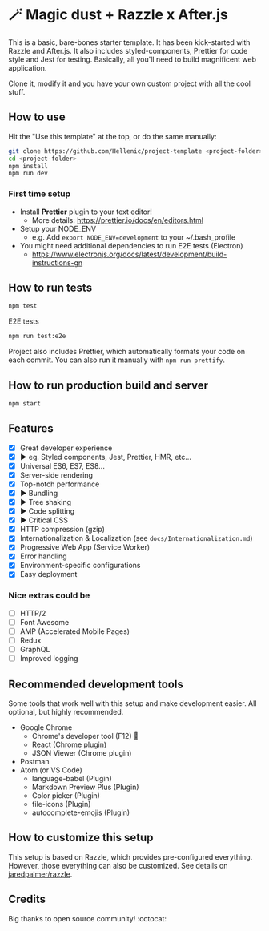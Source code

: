 # 🪄 Magic dust + Razzle x After.js

This is a basic, bare-bones starter template.
It has been kick-started with Razzle and After.js. It also includes
styled-components, Prettier for code style and Jest for testing.
Basically, all you'll need to build magnificent web application.

Clone it, modify it and you have your own custom project with all the cool stuff.

## How to use

Hit the "Use this template" at the top, or do the same manually:

```bash
git clone https://github.com/Hellenic/project-template <project-folder>
cd <project-folder>
npm install
npm run dev
```

### First time setup

- Install **Prettier** plugin to your text editor!
  - More details: https://prettier.io/docs/en/editors.html
- Setup your NODE_ENV
  - e.g. Add `export NODE_ENV=development` to your ~/.bash_profile
- You might need additional dependencies to run E2E tests (Electron)
  - https://www.electronjs.org/docs/latest/development/build-instructions-gn

## How to run tests

```bash
npm test
```

E2E tests

```bash
npm run test:e2e
```

Project also includes Prettier, which automatically formats your code on each commit.
You can also run it manually with `npm run prettify`.

## How to run production build and server

```bash
npm start
```

## Features

- [x] Great developer experience
- [x] ▶️ eg. Styled components, Jest, Prettier, HMR, etc...
- [x] Universal ES6, ES7, ES8...
- [x] Server-side rendering
- [x] Top-notch performance
- [x] ▶️ Bundling
- [x] ▶️ Tree shaking
- [x] ▶️ Code splitting
- [x] ▶️ Critical CSS
- [x] HTTP compression (gzip)
- [x] Internationalization & Localization (see `docs/Internationalization.md`)
- [x] Progressive Web App (Service Worker)
- [x] Error handling
- [x] Environment-specific configurations
- [x] Easy deployment

### Nice extras could be

- [ ] HTTP/2
- [ ] Font Awesome
- [ ] AMP (Accelerated Mobile Pages)
- [ ] Redux
- [ ] GraphQL
- [ ] Improved logging

## Recommended development tools

Some tools that work well with this setup and make development easier. All optional, but highly recommended.

- Google Chrome
  - Chrome's developer tool (F12) 💙
  - React (Chrome plugin)
  - JSON Viewer (Chrome plugin)
- Postman
- Atom (or VS Code)
  - language-babel (Plugin)
  - Markdown Preview Plus (Plugin)
  - Color picker (Plugin)
  - file-icons (Plugin)
  - autocomplete-emojis (Plugin)

## How to customize this setup

This setup is based on Razzle, which provides pre-configured everything.
However, those everything can also be customized. See details on
[jaredpalmer/razzle](https://github.com/jaredpalmer/razzle).

## Credits

Big thanks to open source community! :octocat:
